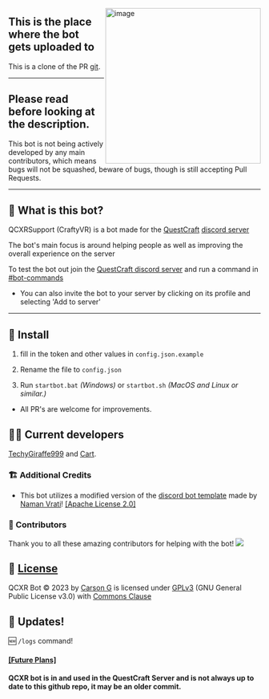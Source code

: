 <p>
  <img align="right" width="310" alt="image" src="https://github.com/Cartrigger/QCXRSupport/assets/92249532/55dc86a0-b65c-4128-ba1d-b18a5b2df563">
</p>

## This is the place where the bot gets uploaded to
This is a clone of the PR [git](https://github.com/Cartrigger/QCXRSupport).

---

## Please read before looking at the description.

This bot is not being actively developed by any main contributors, which means bugs will not be squashed, beware of
bugs, though is still accepting Pull Requests.

---

## 🤔 What is this bot?

QCXRSupport (CraftyVR) is a bot made for
the [QuestCraft](https://questcraft.org) [discord server](https://discord.gg/questcraft)

The bot's main focus is around helping people as well as improving the overall experience on the server

To test the bot out join the [QuestCraft discord server](https://discord.gg/questcraft) and run a command
in [#bot-commands](https://discord.com/channels/820767484042018829/953383695908216843)

- You can also invite the bot to your server by clicking on its profile and selecting 'Add to server'

---

## 💾 Install

1. fill in the token and other values in ``config.json.example``

2. Rename the file to ``config.json``

3. Run ``startbot.bat`` *(Windows)* or ``startbot.sh`` *(MacOS and Linux or similar.)*

- All PR's are welcome for improvements.

## 🧑‍💻 Current developers

[TechyGiraffe999](https://github.com/TecEash1) and [Cart](https://github.com/Cartrigger).

### 🏗️ Additional Credits

- This bot utilizes a modified version of the [discord bot template](https://github.com/NamVr/DiscordBot-Template) made
  by [Naman Vrati](https://github.com/NamVr)! [\[Apache License 2.0\]](https://github.com/NamVr/DiscordBot-Template/blob/master/LICENSE)

### 🧩 Contributors

Thank you to all these amazing contributors for helping with the bot!
<a href="https://github.com/Cartrigger/QCXRSoonBot/graphs/contributors">
<img src="https://contrib.rocks/image?repo=Cartrigger/QCXRSoonBot" />
</a>

## 📝 [License](LICENSE)

QCXR Bot © 2023 by [Carson G](https://github.com/Cartrigger) is licensed
under [GPLv3](https://www.gnu.org/licenses/gpl-3.0.en.html) (GNU General Public License v3.0)
with [Commons Clause](https://commonsclause.com)

## 🔄 Updates!

🆕 ``/logs`` command!

#### [[Future Plans]](https://github.com/Cartrigger/QCXRSoonBot/issues/25)

#### QCXR bot is in and used in the QuestCraft Server and is not always up to date to this github repo, it may be an older commit.
